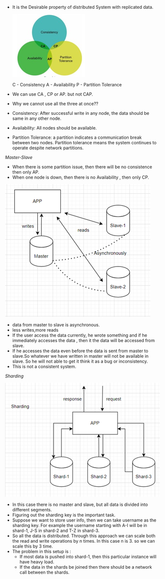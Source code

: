 * It is the Desirable property of distributed System with replicated data.

  ![captheorem.jpg](captheorem.jpg)

  C - Consistency
  A - Availability
  P - Partition Tolerance

* We can use CA , CP or AP. but not CAP.
* Why we cannot use all the three at once??
* Consistency: After successful write in any node, the data should be same in any other node.
* Availability: All nodes should be available.
* Partition Tolerance: a partition indicates a communication break between two nodes.
  Partition tolerance means the system continues to operate despite network partitions.


*Master-Slave*
   
* When there is some partition issue, then there will be no consistence then only AP.
* When one node is down, then there is no Availability , then only CP.

![databaseissues.PNG](databaseissues.PNG)

* data from master to slave is asynchronous.
* less writes,more reads
* If the user access the data currently, he wrote something and if he immediately accesses the data , then it the data will be 
   accessed from slave.
*  If he accesses the data even before the data is sent from master to slave.So whatever we have written in master will not be available in slave. So he will not able to get it think it as a bug or inconsistency.
* This is not a consistent system.

*Sharding*

![sharding.PNG](sharding.PNG)

* In this case there is no master and slave, but all data is divided into different segments.
* Figuring out the sharding key is the important task.
* Suppose we want to store user info, then we can take username as the sharding key. For example the username starting with A-I will
  be in shard-1, J-S in shard-2 and T-Z in shard-3.
* So all the data is distributed. Through this approach we can scale both the read and write operations by n times. In this case n is 3. so we can scale this by 3 time.
* The problem in this setup is :
   * If most data is pushed into shard-1, then this particular instance will have heavy load.
   * If the data in the shards be joined then there should be a network call between the shards.

